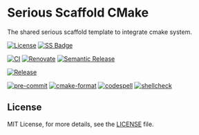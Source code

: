 # Serious Scaffold CMake

<!-- SPHINX-START -->

The shared serious scaffold template to integrate cmake system.

[![License](https://img.shields.io/github/license/serious-scaffold/ss-cmake)](https://github.com/serious-scaffold/ss-cmake/blob/master/LICENSE)
[![SS Badge](https://img.shields.io/badge/Serious%20Scaffold-meta-blue)](https://github.com/serious-scaffold/ss-cmake)

[![CI](https://github.com/serious-scaffold/ss-cmake/actions/workflows/ci.yml/badge.svg)](https://github.com/serious-scaffold/ss-cmake/actions/workflows/ci.yml)
[![Renovate](https://github.com/serious-scaffold/ss-cmake/actions/workflows/renovate.yml/badge.svg)](https://github.com/serious-scaffold/ss-cmake/actions/workflows/renovate.yml)
[![Semantic Release](https://github.com/serious-scaffold/ss-cmake/actions/workflows/semantic-release.yml/badge.svg)](https://github.com/serious-scaffold/ss-cmake/actions/workflows/semantic-release.yml)

[![Release](https://img.shields.io/github/v/release/serious-scaffold/ss-cmake)](https://github.com/serious-scaffold/ss-cmake/releases)

[![pre-commit](https://img.shields.io/badge/pre--commit-enabled-brightgreen?logo=pre-commit)](https://github.com/pre-commit/pre-commit)
[![cmake-format](https://img.shields.io/badge/cmake--format-enabled-blue)](https://github.com/cheshirekow/cmake-format-precommit)
[![codespell](https://img.shields.io/badge/codespell-enabled-blue)](https://github.com/codespell-project/codespell)
[![shellcheck](https://img.shields.io/badge/shellcheck-enabled-blue)](https://github.com/shellcheck-py/shellcheck-py)

## License

MIT License, for more details, see the [LICENSE](https://github.com/serious-scaffold/ss-cmake/blob/master/LICENSE) file.
